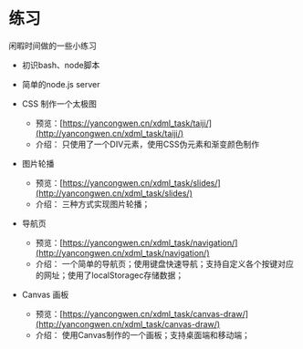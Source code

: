 # 练习
闲暇时间做的一些小练习      

- 初识bash、node脚本

- 简单的node.js server
- CSS 制作一个太极图
    - 预览：[https://yancongwen.cn/xdml_task/taiji/](http://yancongwen.cn/xdml_task/taiji/)
    - 介绍：
        只使用了一个DIV元素，使用CSS伪元素和渐变颜色制作
    
- 图片轮播
    - 预览：[https://yancongwen.cn/xdml_task/slides/](http://yancongwen.cn/xdml_task/slides/)
    - 介绍：
        三种方式实现图片轮播；
        
- 导航页
    - 预览：[https://yancongwen.cn/xdml_task/navigation/](http://yancongwen.cn/xdml_task/navigation/)
    - 介绍：
        一个简单的导航页；使用键盘快速导航；支持自定义各个按键对应的网址；使用了localStoragec存储数据；

- Canvas 画板
    - 预览：[https://yancongwen.cn/xdml_task/canvas-draw/](http://yancongwen.cn/xdml_task/canvas-draw/)
    - 介绍：
        使用Canvas制作的一个画板；支持桌面端和移动端；
